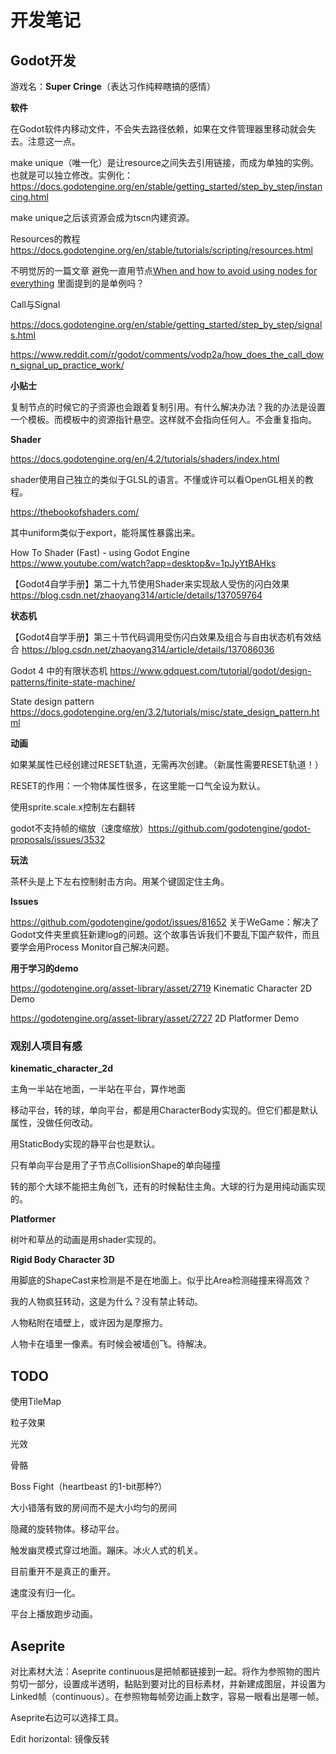 # 开发笔记

## Godot开发

游戏名：**Super Cringe**（表达习作纯粹瞎搞的感情）

**软件**

在Godot软件内移动文件，不会失去路径依赖，如果在文件管理器里移动就会失去。注意这一点。

make unique（唯一化）是让resource之间失去引用链接，而成为单独的实例。也就是可以独立修改。实例化：https://docs.godotengine.org/en/stable/getting_started/step_by_step/instancing.html

make unique之后该资源会成为tscn内建资源。

Resources的教程 https://docs.godotengine.org/en/stable/tutorials/scripting/resources.html

不明觉厉的一篇文章 避免一直用节点[When and how to avoid using nodes for everything](https://docs.godotengine.org/en/4.2/tutorials/best_practices/node_alternatives.html#when-and-how-to-avoid-using-nodes-for-everything) 里面提到的是单例吗？

Call与Signal 

https://docs.godotengine.org/en/stable/getting_started/step_by_step/signals.html

https://www.reddit.com/r/godot/comments/vodp2a/how_does_the_call_down_signal_up_practice_work/

**小贴士**

复制节点的时候它的子资源也会跟着复制引用。有什么解决办法？我的办法是设置一个模板。而模板中的资源指针悬空。这样就不会指向任何人。不会重复指向。

**Shader**

https://docs.godotengine.org/en/4.2/tutorials/shaders/index.html

shader使用自己独立的类似于GLSL的语言。不懂或许可以看OpenGL相关的教程。

https://thebookofshaders.com/

其中uniform类似于export，能将属性暴露出来。

How To Shader (Fast) - using Godot Engine https://www.youtube.com/watch?app=desktop&v=1pJyYtBAHks

【Godot4自学手册】第二十九节使用Shader来实现敌人受伤的闪白效果 https://blog.csdn.net/zhaoyang314/article/details/137059764

**状态机**

【Godot4自学手册】第三十节代码调用受伤闪白效果及组合与自由状态机有效结合 https://blog.csdn.net/zhaoyang314/article/details/137086036

Godot 4 中的有限状态机 https://www.gdquest.com/tutorial/godot/design-patterns/finite-state-machine/

State design pattern https://docs.godotengine.org/en/3.2/tutorials/misc/state_design_pattern.html

**动画**

如果某属性已经创建过RESET轨道，无需再次创建。（新属性需要RESET轨道！）

RESET的作用：一个物体属性很多，在这里能一口气全设为默认。



使用sprite.scale.x控制左右翻转



godot不支持帧的缩放（速度缩放）https://github.com/godotengine/godot-proposals/issues/3532

**玩法**

茶杯头是上下左右控制射击方向。用某个键固定住主角。



**Issues**

https://github.com/godotengine/godot/issues/81652 关于WeGame：解决了Godot文件夹里疯狂新建log的问题。这个故事告诉我们不要乱下国产软件，而且要学会用Process Monitor自己解决问题。

**用于学习的demo**

https://godotengine.org/asset-library/asset/2719 Kinematic Character 2D Demo

https://godotengine.org/asset-library/asset/2727 2D Platformer Demo

### 观别人项目有感

**kinematic_character_2d**

主角一半站在地面，一半站在平台，算作地面

移动平台，转的球，单向平台，都是用CharacterBody实现的。但它们都是默认属性，没做任何改动。

用StaticBody实现的静平台也是默认。

只有单向平台是用了子节点CollisionShape的单向碰撞

转的那个大球不能把主角创飞，还有的时候黏住主角。大球的行为是用纯动画实现的。

**Platformer**

树叶和草丛的动画是用shader实现的。

**Rigid Body Character 3D**

用脚底的ShapeCast来检测是不是在地面上。似乎比Area检测碰撞来得高效？

我的人物疯狂转动，这是为什么？没有禁止转动。

人物粘附在墙壁上，或许因为是摩擦力。

人物卡在墙里一像素。有时候会被墙创飞。待解决。



## TODO

使用TileMap

粒子效果

光效

骨骼

Boss Fight（heartbeast 的1-bit那种?）

大小错落有致的房间而不是大小均匀的房间



隐藏的旋转物体。移动平台。

触发幽灵模式穿过地面。蹦床。冰火人式的机关。



目前重开不是真正的重开。

速度没有归一化。

平台上播放跑步动画。

## Aseprite

对比素材大法：Aseprite continuous是把帧都链接到一起。将作为参照物的图片剪切一部分，设置成半透明，黏贴到要对比的目标素材，并新建成图层，并设置为Linked帧（continuous）。在参照物每帧旁边画上数字，容易一眼看出是哪一帧。

Aseprite右边可以选择工具。

Edit horizontal: 镜像反转



